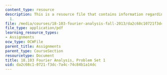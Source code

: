 ```yaml
---
content_type: resource
description: This is a resource file that contains information regarding problem set
  1.
file: /media/courses/18-103-fourier-analysis-fall-2013/da2c68c10721f3dc7a4c74c84b1a14dc_MIT18_103F13_pset1.pdf
file_type: application/pdf
learning_resource_types:
- Assignments
ocw_type: OCWFile
parent_title: Assignments
parent_type: CourseSection
resourcetype: Document
title: 18.103 Fourier Analysis, Problem Set 1
uid: da2c68c1-0721-f3dc-7a4c-74c84b1a14dc
---
```

